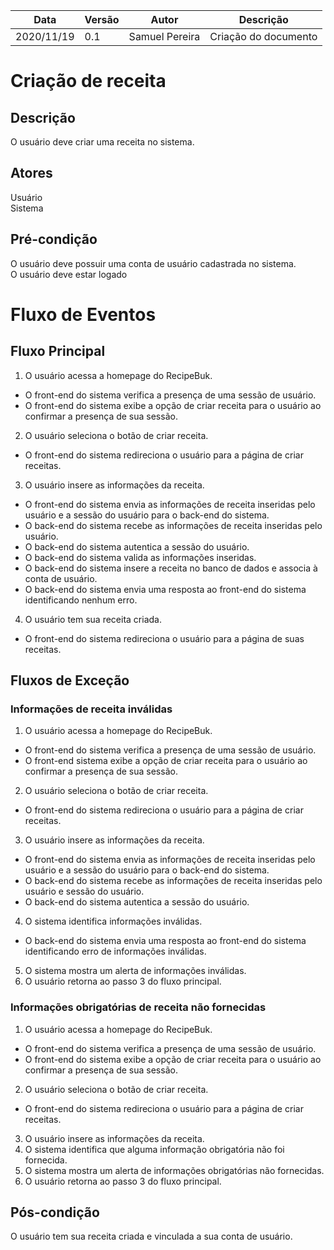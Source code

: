 | Data |Versão| Autor | Descrição |
| ---- | ---- | ----- | --------- |
| 2020/11/19 | 0.1 | Samuel Pereira | Criação do documento |

# Criação de receita

## Descrição
O usuário deve criar uma receita no sistema.

## Atores
Usuário</br>
Sistema

## Pré-condição
O usuário deve possuir uma conta de usuário cadastrada no sistema.</br>
O usuário deve estar logado

# Fluxo de Eventos
## Fluxo Principal
1. O usuário acessa a homepage do RecipeBuk.
- O front-end do sistema verifica a presença de uma sessão de usuário.
- O front-end do sistema exibe a opção de criar receita para o usuário ao confirmar a presença de sua sessão.
2. O usuário seleciona o botão de criar receita.
- O front-end do sistema redireciona o usuário para a página de criar receitas.
3. O usuário insere as informações da receita.
- O front-end do sistema envia as informações de receita inseridas pelo usuário e a sessão do usuário para o back-end do sistema.
- O back-end do sistema recebe as informações de receita inseridas pelo usuário.
- O back-end do sistema autentica a sessão do usuário.
- O back-end do sistema valida as informações inseridas.
- O back-end do sistema insere a receita no banco de dados e associa à conta de usuário.
- O back-end do sistema envia uma resposta ao front-end do sistema identificando nenhum erro.
4. O usuário tem sua receita criada.
- O front-end do sistema redireciona o usuário para a página de suas receitas.

## Fluxos de Exceção
### Informações de receita inválidas
1. O usuário acessa a homepage do RecipeBuk.
- O front-end do sistema verifica a presença de uma sessão de usuário.
- O front-end sistema exibe a opção de criar receita para o usuário ao confirmar a presença de sua sessão.
2. O usuário seleciona o botão de criar receita.
- O front-end do sistema redireciona o usuário para a página de criar receitas.
3. O usuário insere as informações da receita.
- O front-end do sistema envia as informações de receita inseridas pelo usuário e a sessão do usuário para o back-end do sistema.
- O back-end do sistema recebe as informações de receita inseridas pelo usuário e sessão do usuário.
- O back-end do sistema autentica a sessão do usuário.
4. O sistema identifica informações inválidas.
- O back-end do sistema envia uma resposta ao front-end do sistema identificando erro de informações inválidas.
5. O sistema mostra um alerta de informações inválidas.
6. O usuário retorna ao passo 3 do fluxo principal.

### Informações obrigatórias de receita não fornecidas
1. O usuário acessa a homepage do RecipeBuk.
- O front-end do sistema verifica a presença de uma sessão de usuário.
- O front-end do sistema exibe a opção de criar receita para o usuário ao confirmar a presença de sua sessão.
2. O usuário seleciona o botão de criar receita.
- O front-end do sistema redireciona o usuário para a página de criar receitas.
3. O usuário insere as informações da receita.
4. O sistema identifica que alguma informação obrigatória não foi fornecida.
5. O sistema mostra um alerta de informações obrigatórias não fornecidas.
6. O usuário retorna ao passo 3 do fluxo principal.

## Pós-condição
O usuário tem sua receita criada e vinculada a sua conta de usuário.